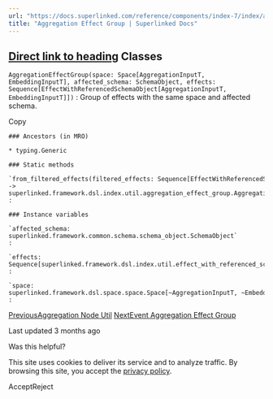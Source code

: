 ```yaml
---
url: "https://docs.superlinked.com/reference/components/index-7/index/aggregation_effect_group"
title: "Aggregation Effect Group | Superlinked Docs"
---
```


## [Direct link to heading](https://docs.superlinked.com/reference/components/index-7/index/aggregation_effect_group\#classes)    Classes

`AggregationEffectGroup(space: Space[AggregationInputT, EmbeddingInputT], affected_schema: SchemaObject, effects: Sequence[EffectWithReferencedSchemaObject[AggregationInputT, EmbeddingInputT]])`
: Group of effects with the same space and affected schema.

Copy

```inline-grid min-w-full grid-cols-[auto_1fr] [count-reset:line] print:whitespace-pre-wrap
### Ancestors (in MRO)

* typing.Generic

### Static methods

`from_filtered_effects(filtered_effects: Sequence[EffectWithReferencedSchemaObject[AggregationInputT, EmbeddingInputT]]) ‑> superlinked.framework.dsl.index.util.aggregation_effect_group.AggregationEffectGroup[~AggregationInputT, ~EmbeddingInputT]`
:

### Instance variables

`affected_schema: superlinked.framework.common.schema.schema_object.SchemaObject`
:

`effects: Sequence[superlinked.framework.dsl.index.util.effect_with_referenced_schema_object.EffectWithReferencedSchemaObject[~AggregationInputT, ~EmbeddingInputT]]`
:

`space: superlinked.framework.dsl.space.space.Space[~AggregationInputT, ~EmbeddingInputT]`
:
```

[PreviousAggregation Node Util](https://docs.superlinked.com/reference/components/index-7/index/aggregation_node_util) [NextEvent Aggregation Effect Group](https://docs.superlinked.com/reference/components/index-7/index/event_aggregation_effect_group)

Last updated 3 months ago

Was this helpful?

This site uses cookies to deliver its service and to analyze traffic. By browsing this site, you accept the [privacy policy](https://superlinked.com/policies/privacy-policy).

AcceptReject